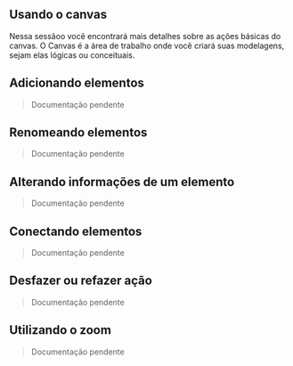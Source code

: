 ## Usando o canvas

Nessa sessãoo você encontrará mais detalhes sobre as ações básicas do canvas. O Canvas é a área de trabalho onde você criará suas modelagens, sejam elas lógicas ou conceituais.

## Adicionando elementos

> Documentação pendente

## Renomeando elementos

> Documentação pendente

## Alterando informações de um elemento

> Documentação pendente

## Conectando elementos

> Documentação pendente

## Desfazer ou refazer ação

> Documentação pendente

## Utilizando o zoom

> Documentação pendente